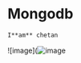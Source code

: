 # Mongodb
```bash
I**am** chetan
```
![image](![image](https://github.com/user-attachments/assets/e2e99977-f662-4226-b16f-a9b09b7bcdb1)

